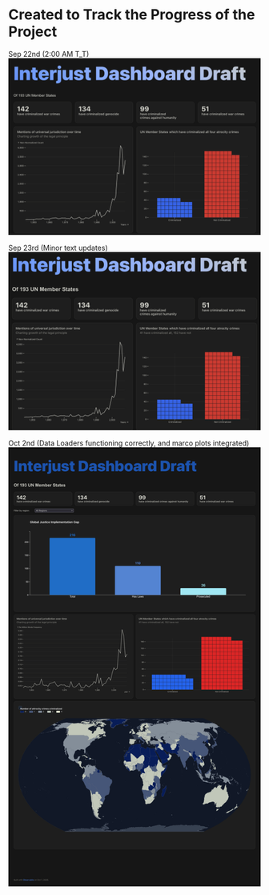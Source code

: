 # Created to Track the Progress of the Project
Sep 22nd (2:00 AM T_T)
![alt text](images/sep22.png)


Sep 23rd (Minor text updates)
![alt text](images/sep23.png)

Oct 2nd (Data Loaders functioning correctly, and marco plots integrated)
![alt text](images/oct2_2ndpush.png)